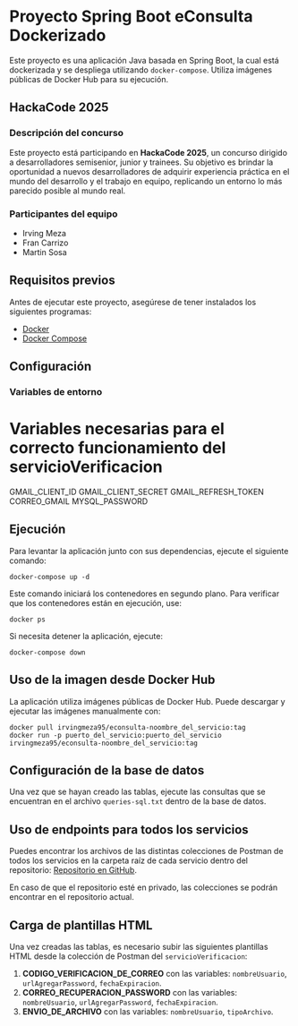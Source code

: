 # Proyecto Spring Boot eConsulta Dockerizado

Este proyecto es una aplicación Java basada en Spring Boot, la cual está dockerizada y se despliega utilizando `docker-compose`. Utiliza imágenes públicas de Docker Hub para su ejecución.

## HackaCode 2025

### Descripción del concurso

Este proyecto está participando en **HackaCode 2025**, un concurso dirigido a desarrolladores semisenior, junior y trainees. Su objetivo es brindar la oportunidad a nuevos desarrolladores de adquirir experiencia práctica en el mundo del desarrollo y el trabajo en equipo, replicando un entorno lo más parecido posible al mundo real.

### Participantes del equipo

- Irving Meza
- Fran Carrizo
- Martin Sosa

## Requisitos previos

Antes de ejecutar este proyecto, asegúrese de tener instalados los siguientes programas:

- [Docker](https://www.docker.com/get-started)
- [Docker Compose](https://docs.docker.com/compose/install/)

## Configuración

### Variables de entorno

# Variables necesarias para el correcto funcionamiento del servicioVerificacion
GMAIL_CLIENT_ID
GMAIL_CLIENT_SECRET
GMAIL_REFRESH_TOKEN
CORREO_GMAIL
MYSQL_PASSWORD

## Ejecución

Para levantar la aplicación junto con sus dependencias, ejecute el siguiente comando:

```
docker-compose up -d
```

Este comando iniciará los contenedores en segundo plano. Para verificar que los contenedores están en ejecución, use:

```
docker ps
```

Si necesita detener la aplicación, ejecute:

```
docker-compose down
```

## Uso de la imagen desde Docker Hub

La aplicación utiliza imágenes públicas de Docker Hub. Puede descargar y ejecutar las imágenes manualmente con:

```
docker pull irvingmeza95/econsulta-noombre_del_servicio:tag
docker run -p puerto_del_servicio:puerto_del_servicio irvingmeza95/econsulta-noombre_del_servicio:tag
```

## Configuración de la base de datos

Una vez que se hayan creado las tablas, ejecute las consultas que se encuentran en el archivo `queries-sql.txt` dentro de la base de datos.

## Uso de endpoints para todos los servicios

Puedes encontrar los archivos de las distintas colecciones de Postman de todos los servicios en la carpeta raíz de cada servicio dentro del repositorio:
[Repositorio en GitHub](https://github.com/IrvingMeza95/eConsulta-Back.git).

En caso de que el repositorio esté en privado, las colecciones se podrán encontrar en el repositorio actual.

## Carga de plantillas HTML

Una vez creadas las tablas, es necesario subir las siguientes plantillas HTML desde la colección de Postman del `servicioVerificacion`:

1. **CODIGO_VERIFICACION_DE_CORREO** con las variables: `nombreUsuario`, `urlAgregarPassword`, `fechaExpiracion`.
2. **CORREO_RECUPERACION_PASSWORD** con las variables: `nombreUsuario`, `urlAgregarPassword`, `fechaExpiracion`.
3. **ENVIO_DE_ARCHIVO** con las variables: `nombreUsuario`, `tipoArchivo`.

